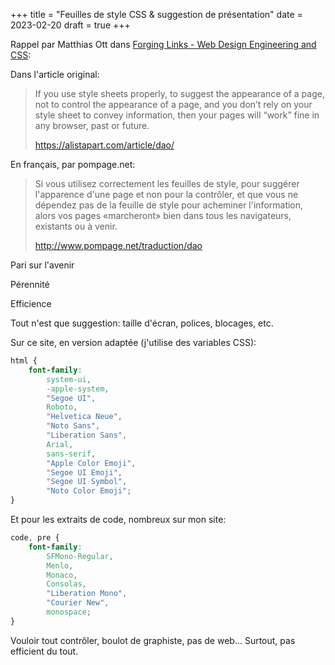 +++
title = "Feuilles de style CSS & suggestion de présentation"
date = 2023-02-20
draft = true
+++

Rappel par Matthias Ott dans [Forging Links - Web Design Engineering and CSS](https://www.css.cafe/forging-links-web-design-engineering-and-css/):

Dans l'article original: 

> If you use style sheets properly, to suggest the appearance of a page, not to control the appearance of a page, and you don’t rely on your style sheet to convey information, then your pages will “work” fine in any browser, past or future.
> 
> https://alistapart.com/article/dao/

En français, par pompage.net:

> Si vous utilisez correctement les feuilles de style, pour suggérer l'apparence d'une page et non pour la contrôler, et que vous ne dépendez pas de la feuille de style pour acheminer l'information, alors vos pages «marcheront» bien dans tous les navigateurs, existants ou à venir. 
> 
> http://www.pompage.net/traduction/dao

Pari sur l'avenir

Pérennité

Efficience

Tout n'est que suggestion: taille d'écran, polices, blocages, etc.

Sur ce site, en version adaptée (j'utilise des variables CSS):

```css
html {
    font-family:    
        system-ui,          
        -apple-system,      
        "Segoe UI",         
        Roboto,   
        "Helvetica Neue", 
        "Noto Sans", 
        "Liberation Sans", 
        Arial, 
        sans-serif, 
        "Apple Color Emoji", 
        "Segoe UI Emoji", 
        "Segoe UI Symbol", 
        "Noto Color Emoji";
}
```

Et pour les extraits de code, nombreux sur mon site:

```css
code, pre {
    font-family:    
        SFMono-Regular,         
        Menlo,
        Monaco,                 
        Consolas, 
        "Liberation Mono", 
        "Courier New",          
        monospace;       
}
```

Vouloir tout contrôler, boulot de graphiste, pas de web... Surtout, pas efficient du tout.
